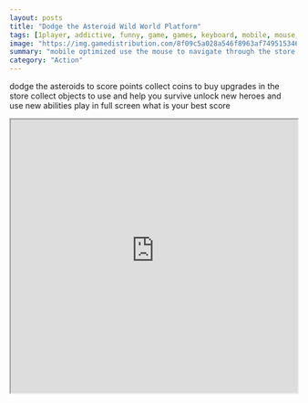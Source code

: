 ```yaml
---
layout: posts
title: "Dodge the Asteroid Wild World Platform"
tags: [1player, addictive, funny, game, games, keyboard, mobile, mouse, world, asteroid, dodge, plataform, free, online, games, oyna, game, free, games, play, play, games]
image: "https://img.gamedistribution.com/8f09c5a028a546f8963af749515346c1.jpg"
summary: "mobile optimized use the mouse to navigate through the store and start the game to manage your character jump and use your powers use the arrow keys to use the objects press 1 2 3 or 4 to pause the game press the space bar  free online games oyna game free games play play games"
category: "Action"
---
```


dodge the asteroids to score points collect coins to buy upgrades in the store collect objects to use and help you survive unlock new heroes and use new abilities play in full screen what is your best score

<iframe width="100%" height="480px;" src="https://html5.gamedistribution.com/8f09c5a028a546f8963af749515346c1/"></iframe>